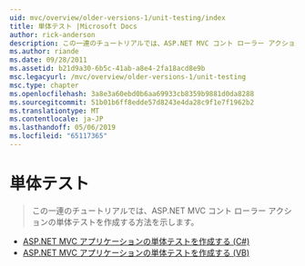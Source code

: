 ```yaml
---
uid: mvc/overview/older-versions-1/unit-testing/index
title: 単体テスト |Microsoft Docs
author: rick-anderson
description: この一連のチュートリアルでは、ASP.NET MVC コント ローラー アクションの単体テストを作成する方法を示します。
ms.author: riande
ms.date: 09/28/2011
ms.assetid: b21d9a30-6b5c-41ab-a8e4-2fa18acd8e9b
msc.legacyurl: /mvc/overview/older-versions-1/unit-testing
msc.type: chapter
ms.openlocfilehash: 3a8e3a60ebd0b6aa69933cb8359b9881d0da8288
ms.sourcegitcommit: 51b01b6ff8edde57d8243e4da28c9f1e7f1962b2
ms.translationtype: MT
ms.contentlocale: ja-JP
ms.lasthandoff: 05/06/2019
ms.locfileid: "65117365"
---
```

# <a name="unit-testing"></a>単体テスト

> この一連のチュートリアルでは、ASP.NET MVC コント ローラー アクションの単体テストを作成する方法を示します。

- [ASP.NET MVC アプリケーションの単体テストを作成する (C#)](creating-unit-tests-for-asp-net-mvc-applications-cs.md)
- [ASP.NET MVC アプリケーションの単体テストを作成する (VB)](creating-unit-tests-for-asp-net-mvc-applications-vb.md)
